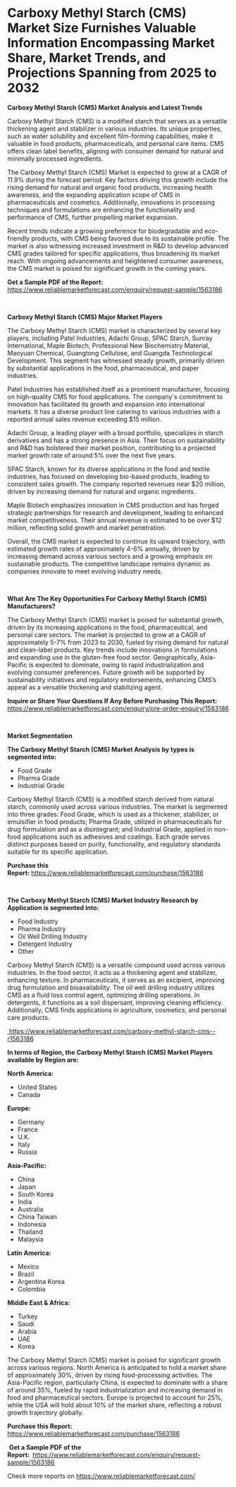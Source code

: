 <p><h1>Carboxy Methyl Starch (CMS) Market Size Furnishes Valuable Information Encompassing Market Share, Market Trends, and Projections Spanning from 2025 to 2032</h1></p><p><strong>Carboxy Methyl Starch (CMS) Market Analysis and Latest Trends</strong></p>
<p><p>Carboxy Methyl Starch (CMS) is a modified starch that serves as a versatile thickening agent and stabilizer in various industries. Its unique properties, such as water solubility and excellent film-forming capabilities, make it valuable in food products, pharmaceuticals, and personal care items. CMS offers clean label benefits, aligning with consumer demand for natural and minimally processed ingredients.</p><p>The Carboxy Methyl Starch (CMS) Market is expected to grow at a CAGR of 11.9% during the forecast period. Key factors driving this growth include the rising demand for natural and organic food products, increasing health awareness, and the expanding application scope of CMS in pharmaceuticals and cosmetics. Additionally, innovations in processing techniques and formulations are enhancing the functionality and performance of CMS, further propelling market expansion.</p><p>Recent trends indicate a growing preference for biodegradable and eco-friendly products, with CMS being favored due to its sustainable profile. The market is also witnessing increased investment in R&D to develop advanced CMS grades tailored for specific applications, thus broadening its market reach. With ongoing advancements and heightened consumer awareness, the CMS market is poised for significant growth in the coming years.</p></p>
<p><strong>Get a Sample PDF of the Report:&nbsp;</strong> <a href="https://www.reliablemarketforecast.com/enquiry/request-sample/1563186?utm_campaign=1789&utm_medium=2&utm_source=Github&utm_content=ia&utm_term=02042025&utm_id=carboxy-methyl-starch-cms">https://www.reliablemarketforecast.com/enquiry/request-sample/1563186</a></p>
<p>&nbsp;</p>
<p><strong>Carboxy Methyl Starch (CMS) Major Market Players</strong></p>
<p><p>The Carboxy Methyl Starch (CMS) market is characterized by several key players, including Patel Industries, Adachi Group, SPAC Starch, Sunray International, Maple Biotech, Professional New Biochemistry Material, Maoyuan Chemical, Guangtong Cellulose, and Guangda Technological Development. This segment has witnessed steady growth, primarily driven by substantial applications in the food, pharmaceutical, and paper industries.</p><p>Patel Industries has established itself as a prominent manufacturer, focusing on high-quality CMS for food applications. The company's commitment to innovation has facilitated its growth and expansion into international markets. It has a diverse product line catering to various industries with a reported annual sales revenue exceeding $15 million.</p><p>Adachi Group, a leading player with a broad portfolio, specializes in starch derivatives and has a strong presence in Asia. Their focus on sustainability and R&D has bolstered their market position, contributing to a projected market growth rate of around 5% over the next five years.</p><p>SPAC Starch, known for its diverse applications in the food and textile industries, has focused on developing bio-based products, leading to consistent sales growth. The company reported revenues near $20 million, driven by increasing demand for natural and organic ingredients.</p><p>Maple Biotech emphasizes innovation in CMS production and has forged strategic partnerships for research and development, leading to enhanced market competitiveness. Their annual revenue is estimated to be over $12 million, reflecting solid growth and market penetration.</p><p>Overall, the CMS market is expected to continue its upward trajectory, with estimated growth rates of approximately 4-6% annually, driven by increasing demand across various sectors and a growing emphasis on sustainable products. The competitive landscape remains dynamic as companies innovate to meet evolving industry needs.</p></p>
<p>&nbsp;</p>
<p><strong>What Are The Key Opportunities For Carboxy Methyl Starch (CMS) Manufacturers?</strong></p>
<p><p>The Carboxy Methyl Starch (CMS) market is poised for substantial growth, driven by its increasing applications in the food, pharmaceutical, and personal care sectors. The market is projected to grow at a CAGR of approximately 5-7% from 2023 to 2030, fueled by rising demand for natural and clean-label products. Key trends include innovations in formulations and expanding use in the gluten-free food sector. Geographically, Asia-Pacific is expected to dominate, owing to rapid industrialization and evolving consumer preferences. Future growth will be supported by sustainability initiatives and regulatory endorsements, enhancing CMS’s appeal as a versatile thickening and stabilizing agent.</p></p>
<p><strong>Inquire or Share Your Questions If Any Before Purchasing This Report:</strong> <a href="https://www.reliablemarketforecast.com/enquiry/pre-order-enquiry/1563186?utm_campaign=1789&utm_medium=2&utm_source=Github&utm_content=ia&utm_term=02042025&utm_id=carboxy-methyl-starch-cms">https://www.reliablemarketforecast.com/enquiry/pre-order-enquiry/1563186</a></p>
<p>&nbsp;</p>
<p><strong>Market Segmentation</strong></p>
<p><strong>The Carboxy Methyl Starch (CMS) Market Analysis by types is segmented into:</strong></p>
<p><ul><li>Food Grade</li><li>Pharma Grade</li><li>Industrial Grade</li></ul></p>
<p><p>Carboxy Methyl Starch (CMS) is a modified starch derived from natural starch, commonly used across various industries. The market is segmented into three grades: Food Grade, which is used as a thickener, stabilizer, or emulsifier in food products; Pharma Grade, utilized in pharmaceuticals for drug formulation and as a disintegrant; and Industrial Grade, applied in non-food applications such as adhesives and coatings. Each grade serves distinct purposes based on purity, functionality, and regulatory standards suitable for its specific application.</p></p>
<p><strong>Purchase this Report:&nbsp;</strong><a href="https://www.reliablemarketforecast.com/purchase/1563186?utm_campaign=1789&utm_medium=2&utm_source=Github&utm_content=ia&utm_term=02042025&utm_id=carboxy-methyl-starch-cms">https://www.reliablemarketforecast.com/purchase/1563186</a></p>
<p>&nbsp;</p>
<p><strong>The Carboxy Methyl Starch (CMS) Market Industry Research by Application is segmented into:</strong></p>
<p><ul><li>Food Industry</li><li>Pharma Industry</li><li>Oil Well Drilling Industry</li><li>Detergent Industry</li><li>Other</li></ul></p>
<p><p>Carboxy Methyl Starch (CMS) is a versatile compound used across various industries. In the food sector, it acts as a thickening agent and stabilizer, enhancing texture. In pharmaceuticals, it serves as an excipient, improving drug formulation and bioavailability. The oil well drilling industry utilizes CMS as a fluid loss control agent, optimizing drilling operations. In detergents, it functions as a soil dispersant, improving cleaning efficiency. Additionally, CMS finds applications in agriculture, cosmetics, and personal care products.</p></p>
<p><a href="https://www.reliablemarketforecast.com/carboxy-methyl-starch-cms--r1563186?utm_campaign=1789&utm_medium=2&utm_source=Github&utm_content=ia&utm_term=02042025&utm_id=carboxy-methyl-starch-cms">&nbsp;https://www.reliablemarketforecast.com/carboxy-methyl-starch-cms--r1563186</a></p>
<p><strong>In terms of Region, the Carboxy Methyl Starch (CMS) Market Players available by Region are:</strong></p>
<p>
    <p> <strong> North America: </strong>
        <ul>
            <li>United States</li>
            <li>Canada</li>
        </ul>
        </p> 
    <p> <strong> Europe: </strong>
        <ul>
            <li>Germany</li>
            <li>France</li>
            <li>U.K.</li>
            <li>Italy</li>
            <li>Russia</li>
        </ul>
        </p> 
    <p> <strong> Asia-Pacific: </strong>
        <ul>
            <li>China</li>
            <li>Japan</li>
            <li>South Korea</li>
            <li>India</li>
            <li>Australia</li>
            <li>China Taiwan</li>
            <li>Indonesia</li>
            <li>Thailand</li>
            <li>Malaysia</li>
        </ul>
        </p> 
    <p> <strong> Latin America: </strong>
        <ul>
            <li>Mexico</li>
            <li>Brazil</li>
            <li>Argentina Korea</li>
            <li>Colombia</li>
        </ul>
        </p> 
    <p> <strong> Middle East & Africa: </strong>
        <ul>
            <li>Turkey</li>
            <li>Saudi</li>
            <li>Arabia</li>
            <li>UAE</li>
            <li>Korea</li>
        </ul>
    </p>
    </p>
<p><p>The Carboxy Methyl Starch (CMS) market is poised for significant growth across various regions. North America is anticipated to hold a market share of approximately 30%, driven by rising food-processing activities. The Asia-Pacific region, particularly China, is expected to dominate with a share of around 35%, fueled by rapid industrialization and increasing demand in food and pharmaceutical sectors. Europe is projected to account for 25%, while the USA will hold about 10% of the market share, reflecting a robust growth trajectory globally.</p></p>
<p><strong>Purchase this Report: </strong><a href="https://www.reliablemarketforecast.com/purchase/1563186?utm_campaign=1789&utm_medium=2&utm_source=Github&utm_content=ia&utm_term=02042025&utm_id=carboxy-methyl-starch-cms">https://www.reliablemarketforecast.com/purchase/1563186</a></p>
<p>&nbsp;<strong>Get a Sample PDF of the Report:&nbsp;&nbsp;</strong><a href="https://www.reliablemarketforecast.com/enquiry/request-sample/1563186?utm_campaign=1789&utm_medium=2&utm_source=Github&utm_content=ia&utm_term=02042025&utm_id=carboxy-methyl-starch-cms">https://www.reliablemarketforecast.com/enquiry/request-sample/1563186</a></p>
<p><strong></strong></p>
<p>Check more reports on <a href="https://www.reliablemarketforecast.com/?utm_campaign=1789&utm_medium=2&utm_source=Github&utm_content=ia&utm_term=02042025&utm_id=carboxy-methyl-starch-cms">https://www.reliablemarketforecast.com/</a></p>